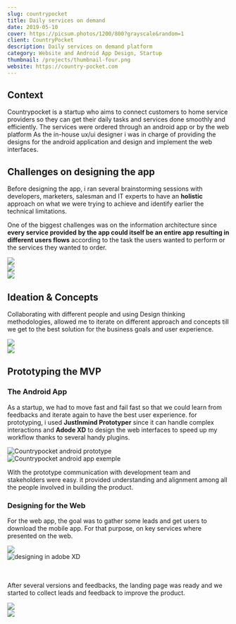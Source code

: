 ```yaml
---
slug: countrypocket
title: Daily services on demand
date: 2019-05-10
cover: https://picsum.photos/1200/800?grayscale&random=1
client: CountryPocket
description: Daily services on demand platform
category: Website and Android App Design, Startup
thumbnail: /projects/thumbnail-four.png
website: https://country-pocket.com
---	
```



## Context 

Countrypocket is a startup who aims to connect customers to home service providers so they can get their daily tasks and services done smoothly and efficiently.
The services were ordered through an android app or by the web platform
As the in-house ux/ui designer i was in charge of providing the designs for the android application and design and implement the web interfaces.

## Challenges on designing the app

Before designing the app, i ran several brainstorming sessions with developers, marketers, salesman and IT experts to have an **holistic** approach on what we were trying to achieve and identify earlier the technical limitations.

One of the biggest challenges was on the information architecture since **every service provided by the app could itself be an entire app resulting in different users flows** according to the task the users wanted to perform or the services they wanted to order.

<div class=row>
    <div class=col-6>
        <img class="img-fluid mt-2" src=/projects/countrypocket/brainstroming3.jpg>
    </div>
    <div class=col>
        <img class="img-fluid mt-2" src=/projects/countrypocket/brainstroming1.jpg>
    </div>
    <div class=col>
        <img class="img-fluid mt-2" src=/projects/countrypocket/brainstroming2.jpg>
    </div>
</div>


## Ideation & Concepts

Collaborating with different people and using Design thinking methodologies, allowed me to iterate on different approach and concepts till we get to the best solution for the business goals and user experience.

<div class="row mt-4 mb-4">
    <div class=col-6>
        <img class="img-fluid" src=/projects/countrypocket/sketch1.jpg>
    </div>
    <div class=col-6>
        <img class="img-fluid" src=/projects/countrypocket/sketch2.jpg>
    </div>
</div>

## Prototyping the MVP
### The Android App 

As a startup, we had to move fast and fail fast so that we could learn from feedbacks and iterate again to have the best user experience. for prototyping, i used **JustInmind Prototyper** since it can handle complex interactions and **Adode XD**  to design the web interfaces to speed up my workflow thanks to several handy plugins.


<div class="row mt-4 mb-4">
    <div class="col-4">
        <img class="img-fluid" src=/projects/countrypocket/cpocket_mvp.gif alt="Countrypocket android prototype">
    </div> 
    <div class="offset-2 col-6">
       <img class="img-fluid"  src=/projects/countrypocket/cpocket_app_illustrations.png alt="Countrypocket android app exemple">
    </div>    
</div>


With the prototype communication with development team and stakeholders were easy. it provided understanding and alignment among all the people involved in building the product.



### Designing for the Web 

For the web app, the goal was to gather some leads and get users to download the mobile app. 
For that purpose, on key services where presented on the web.

<div class="row mt-4 mb-4">
    <div class="col-6">
        <img class="img-fluid" src=/projects/countrypocket/cpocket_services_illustration.png>
    </div> 
    <div class="col-6">
       <img class="img-fluid" src=/projects/countrypocket/cpocket_web.jpg alt="designing in adobe XD">
</div><br><br>


After several versions and feedbacks, the landing page was ready and we started to collect leads and feedback to improve the product. 

<div class="row mt-4 mb-4">
    <div class="col-6">
       <img class="img-fluid" src=/projects/countrypocket/country-pocket-final-web.png>
    </div> 
    <div class="col-6">
        <img class="img-fluid" src=/projects/countrypocket/services_homepage.png>
    </div>
</div><br><br>

